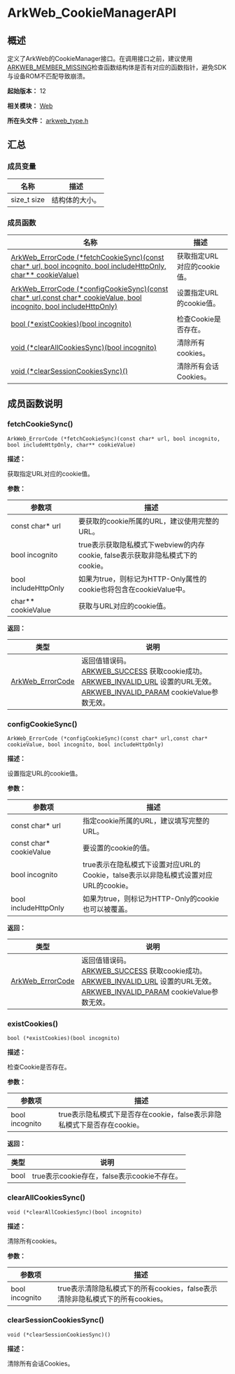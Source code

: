 # ArkWeb_CookieManagerAPI
<!--Kit: ArkWeb-->
<!--Subsystem: Web-->
<!--Owner: @aohui-->
<!--SE: @yaomingliu-->
<!--TSE: @ghiker-->

## 概述

定义了ArkWeb的CookieManager接口。在调用接口之前，建议使用[ARKWEB_MEMBER_MISSING](capi-arkweb-type-h.md#宏定义)检查函数结构体是否有对应的函数指针，避免SDK与设备ROM不匹配导致崩溃。

**起始版本：** 12

**相关模块：** [Web](capi-web.md)

**所在头文件：** [arkweb_type.h](capi-arkweb-type-h.md)

## 汇总

### 成员变量

| 名称 | 描述 |
| -- | -- |
| size_t size | 结构体的大小。 |


### 成员函数

| 名称                                                                                                                                        | 描述                |
|-------------------------------------------------------------------------------------------------------------------------------------------|--------------------|
| [ArkWeb_ErrorCode (\*fetchCookieSync)(const char* url, bool incognito, bool includeHttpOnly, char** cookieValue)](#fetchcookiesync)       | 获取指定URL对应的cookie值。 |
| [ArkWeb_ErrorCode (\*configCookieSync)(const char* url,const char* cookieValue, bool incognito, bool includeHttpOnly)](#configcookiesync) | 设置指定URL的cookie值。   |
| [bool (\*existCookies)(bool incognito)](#existcookies)                                                                                    | 检查Cookie是否存在。      |
| [void (\*clearAllCookiesSync)(bool incognito)](#clearallcookiessync)                                                                      | 清除所有cookies。       |
| [void (*clearSessionCookiesSync)()](#clearsessioncookiessync)                                                                             | 清除所有会话Cookies。                   |

## 成员函数说明

### fetchCookieSync()

```
ArkWeb_ErrorCode (*fetchCookieSync)(const char* url, bool incognito, bool includeHttpOnly, char** cookieValue)
```

**描述：**

获取指定URL对应的cookie值。

**参数：**

| 参数项 | 描述 |
| -- | -- |
| const char* url | 要获取的cookie所属的URL，建议使用完整的URL。 |
|  bool incognito | true表示获取隐私模式下webview的内存cookie, false表示获取非隐私模式下的cookie。 |
|  bool includeHttpOnly | 如果为true，则标记为HTTP-Only属性的cookie也将包含在cookieValue中。 |
|  char** cookieValue |  获取与URL对应的cookie值。 |

**返回：**

| 类型                                                               | 说明                                                                                                                         |
|------------------------------------------------------------------|----------------------------------------------------------------------------------------------------------------------------|
| [ArkWeb_ErrorCode](capi-arkweb-error-code-h.md#arkweb_errorcode) | 返回值错误码。<br>[ARKWEB_SUCCESS](capi-arkweb-error-code-h.md#arkweb_errorcode) 获取cookie成功。<br>[ARKWEB_INVALID_URL](capi-arkweb-error-code-h.md#arkweb_errorcode) 设置的URL无效。<br>[ARKWEB_INVALID_PARAM](capi-arkweb-error-code-h.md#arkweb_errorcode) cookieValue参数无效。 |

### configCookieSync()

```
ArkWeb_ErrorCode (*configCookieSync)(const char* url,const char* cookieValue, bool incognito, bool includeHttpOnly)
```

**描述：**

设置指定URL的cookie值。

**参数：**

| 参数项 | 描述 |
| -- | -- |
| const char* url | 指定cookie所属的URL，建议填写完整的URL。 |
| const char* cookieValue | 要设置的cookie的值。 |
|  bool incognito | true表示在隐私模式下设置对应URL的Cookie，talse表示以非隐私模式设置对应URL的cookie。 |
|  bool includeHttpOnly | 如果为true，则标记为HTTP-Only的cookie也可以被覆盖。 |

**返回：**

| 类型                                                               | 说明                                                                                                                         |
|------------------------------------------------------------------|----------------------------------------------------------------------------------------------------------------------------|
| [ArkWeb_ErrorCode](capi-arkweb-error-code-h.md#arkweb_errorcode) | 返回值错误码。<br>[ARKWEB_SUCCESS](capi-arkweb-error-code-h.md#arkweb_errorcode) 获取cookie成功。<br>[ARKWEB_INVALID_URL](capi-arkweb-error-code-h.md#arkweb_errorcode) 设置的URL无效。<br>[ARKWEB_INVALID_PARAM](capi-arkweb-error-code-h.md#arkweb_errorcode) cookieValue参数无效。 |

### existCookies()

```
bool (*existCookies)(bool incognito)
```

**描述：**

检查Cookie是否存在。

**参数：**

| 参数项 | 描述 |
| -- | -- |
|  bool incognito | true表示隐私模式下是否存在cookie，false表示非隐私模式下是否存在cookie。 |

**返回：**

| 类型 | 说明 |
|----|----|
| bool   | true表示cookie存在，false表示cookie不存在。   |

### clearAllCookiesSync()

```
void (*clearAllCookiesSync)(bool incognito)
```

**描述：**

清除所有cookies。

**参数：**

| 参数项 | 描述 |
|----|----|
| bool incognito   | true表示清除隐私模式下的所有cookies，false表示清除非隐私模式下的所有cookies。   |


### clearSessionCookiesSync()

```
void (*clearSessionCookiesSync)()
```

**描述：**

清除所有会话Cookies。
